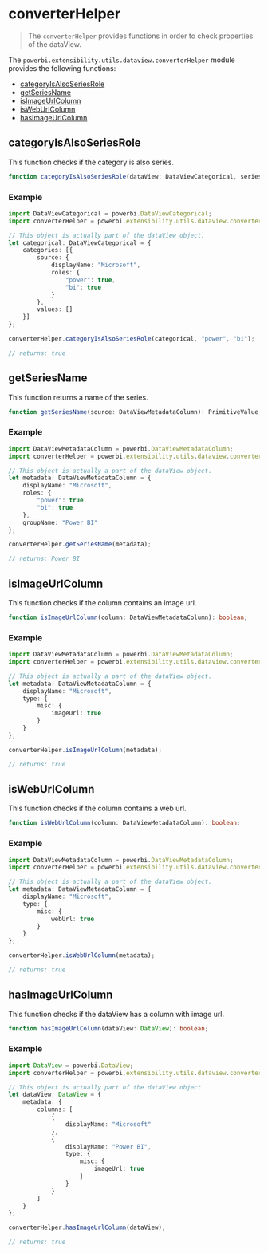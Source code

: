 # converterHelper
> The ```converterHelper``` provides functions in order to check properties of the dataView.

The ```powerbi.extensibility.utils.dataview.converterHelper``` module provides the following functions:

* [categoryIsAlsoSeriesRole](#categoryisalsoseriesrole)
* [getSeriesName](#getseriesname)
* [isImageUrlColumn](#isimageurlcolumn)
* [isWebUrlColumn](#isweburlcolumn)
* [hasImageUrlColumn](#hasimageurlcolumn)

## categoryIsAlsoSeriesRole

This function checks if the category is also series.

```typescript
function categoryIsAlsoSeriesRole(dataView: DataViewCategorical, seriesRoleName: string, categoryRoleName: string): boolean;
```

### Example

```typescript
import DataViewCategorical = powerbi.DataViewCategorical;
import converterHelper = powerbi.extensibility.utils.dataview.converterHelper;

// This object is actually part of the dataView object.
let categorical: DataViewCategorical = {
    categories: [{
        source: {
            displayName: "Microsoft",
            roles: {
                "power": true,
                "bi": true
            }
        },
        values: []
    }]
};

converterHelper.categoryIsAlsoSeriesRole(categorical, "power", "bi");

// returns: true
```

## getSeriesName

This function returns a name of the series.

```typescript
function getSeriesName(source: DataViewMetadataColumn): PrimitiveValue;
```

### Example

```typescript
import DataViewMetadataColumn = powerbi.DataViewMetadataColumn;
import converterHelper = powerbi.extensibility.utils.dataview.converterHelper;

// This object is actually a part of the dataView object.
let metadata: DataViewMetadataColumn = {
    displayName: "Microsoft",
    roles: {
        "power": true,
        "bi": true
    },
    groupName: "Power BI"
};

converterHelper.getSeriesName(metadata);

// returns: Power BI
```

## isImageUrlColumn

This function checks if the column contains an image url.

```typescript
function isImageUrlColumn(column: DataViewMetadataColumn): boolean;
```

### Example

```typescript
import DataViewMetadataColumn = powerbi.DataViewMetadataColumn;
import converterHelper = powerbi.extensibility.utils.dataview.converterHelper;

// This object is actually a part of the dataView object.
let metadata: DataViewMetadataColumn = {
    displayName: "Microsoft",
    type: {
        misc: {
            imageUrl: true
        }
    }
};

converterHelper.isImageUrlColumn(metadata);

// returns: true
```

## isWebUrlColumn

This function checks if the column contains a web url.

```typescript
function isWebUrlColumn(column: DataViewMetadataColumn): boolean;
```

### Example

```typescript
import DataViewMetadataColumn = powerbi.DataViewMetadataColumn;
import converterHelper = powerbi.extensibility.utils.dataview.converterHelper;

// This object is actually a part of the dataView object.
let metadata: DataViewMetadataColumn = {
    displayName: "Microsoft",
    type: {
        misc: {
            webUrl: true
        }
    }
};

converterHelper.isWebUrlColumn(metadata);

// returns: true
```

## hasImageUrlColumn

This function checks if the dataView has a column with image url.

```typescript
function hasImageUrlColumn(dataView: DataView): boolean;
```

### Example

```typescript
import DataView = powerbi.DataView;
import converterHelper = powerbi.extensibility.utils.dataview.converterHelper;

// This object is actually part of the dataView object.
let dataView: DataView = {
    metadata: {
        columns: [
            {
                displayName: "Microsoft"
            },
            {
                displayName: "Power BI",
                type: {
                    misc: {
                        imageUrl: true
                    }
                }
            }
        ]
    }
};

converterHelper.hasImageUrlColumn(dataView);

// returns: true
```
